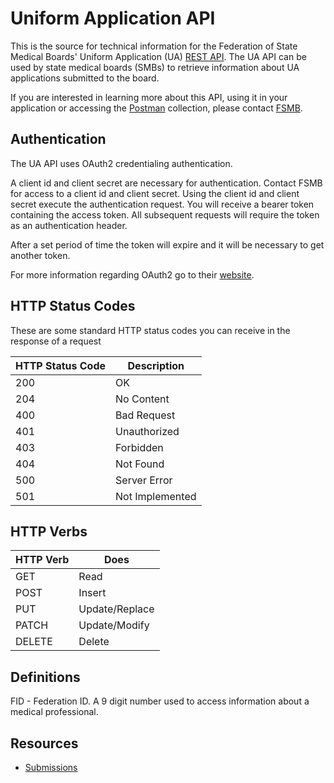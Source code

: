 # Uniform Application API 

This is the source for technical information for the Federation of State Medical Boards' Uniform Application (UA) [REST API](https://en.wikipedia.org/wiki/Representational_state_transfer). 
The UA API can be used by state medical boards (SMBs) to retrieve information about UA applications submitted to the board. 

If you are interested in learning more about this API, using it in your application or accessing the [Postman]( https://www.getpostman.com/) collection,  please contact [FSMB](mailto:ua@fsmb.org).

## Authentication 

The UA API uses OAuth2 credentialing authentication. 

A client id and client secret are necessary for authentication. Contact FSMB for access to a client id and client secret. Using the client id and client secret execute the authentication request. You will receive a bearer token containing the access token. All subsequent requests will require the token as an authentication header. 

After a set period of time the token will expire and it will be necessary to get another token.

For more information regarding OAuth2 go to their [website](https://oauth.net/2/).

## HTTP Status Codes

These are some standard HTTP status codes you can receive in the response of a request

| HTTP Status Code | Description     |
| ---------------- | --------------- |
| 200              | OK              |
| 204              | No Content      |
| 400              | Bad Request     |
| 401              | Unauthorized    |
| 403              | Forbidden       |
| 404              | Not Found       |
| 500              | Server Error    |
| 501              | Not Implemented |

## HTTP Verbs

| HTTP Verb | Does   |
| --------- | ------ |
| GET       | Read   |
| POST      | Insert |
| PUT       | Update/Replace |
| PATCH     | Update/Modify |
| DELETE    | Delete |

## Definitions

FID - Federation ID. A 9 digit number used to access information about a medical professional.

## Resources

- [Submissions](docs/submissions/readme.md)
